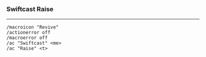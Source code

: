 ### Swiftcast Raise
---
```
/macroicon "Revive"  
/actionerror off  
/macroerror off  
/ac "Swiftcast" <me>
/ac "Raise" <t>
```